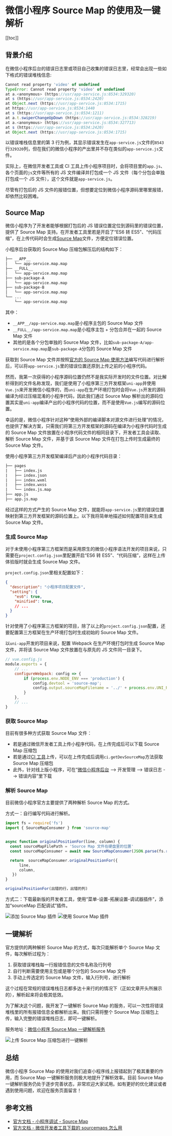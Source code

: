# 微信小程序 Source Map 的使用及一键解析

[[toc]]

## 背景介绍

在微信小程序后台的错误日志里或项目自己收集的错误日志里，经常会出现一些如下格式的错误堆栈信息:

```js
Cannot read property 'video' of undefined
TypeError: Cannot read property 'video' of undefined
at a.<anonymous> (https://usr/app-service.js:8534:329320)
at s (https://usr/app-service.js:8534:2420)
at Object.next (https://usr/app-service.js:8534:1715)
at https://usr/app-service.js:8534:1440
at s (https://usr/app-service.js:8534:1211)
at a.t.swiperChangeUpDown (https://usr/app-service.js:8534:328219)
at a.<anonymous> (https://usr/app-service.js:8534:327713)
at s (https://usr/app-service.js:8534:2420)
at Object.next (https://usr/app-service.js:8534:1715)
```

以错误堆栈信息里的第 3 行为例，其显示错误发生在`app-service.js`文件的`8543`行`329320`列，但在我们的微信小程序的产出里并不存在类似的`app-service.js`文件。

实际上，在微信开发者工具或 CI 工具上传小程序项目时，会将项目里的`app.js`、各个页面的`js`文件等所有的 JS 文件编译并打包成一个 JS 文件（每个分包会单独打包成一个 JS 文件），这个文件就是`app-service.js`。

尽管有打包后的 JS 文件的报错位置，但想要定位到微信小程序源码里哪里报错，却依然比较困难。

## Source Map

微信小程序为了开发者能够根据打包后的 JS 错误位置定位到源码里的错误位置，提供了 Source Map 支持。在开发者工具里若是开启了“ES6 转 ES5”、“代码压缩”，在上传代码时会生成[Source Map](https://developers.weixin.qq.com/miniprogram/dev/devtools/debug.html#source-map)文件，方便定位错误位置。

小程序后台获取的 Source Map 压缩包解压后的结构如下：

```txt
├── __APP__
│   └── app-service.map.map
├── __FULL__
│   └── app-service.map.map
├── sub-package-A
│   └── app-service.map.map
├── sub-package-B
│   └── app-service.map.map
└── ...
    └── app-service.map.map
```

其中：

- `__APP__/app-service.map.map`是小程序主包的 Source Map 文件
- `__FULL__/app-service.map.map`是小程序主包 + 分包合并在一起的 Source Map 文件
- 其他的是各个分包单独的 Source Map 文件，比如`sub-package-A/app-service.map.map`是`sub-package-A`分包的 Source Map 文件

获取到 Source Map 文件并按照[官方的 Source Map 使用方法](https://developers.weixin.qq.com/community/develop/article/doc/0008643aa54ce81d519ad84735b413)编写代码进行解析后，可以将`app-service.js`里的错误位置还原到上传之前的小程序代码。

然而，我第一次获得的小程序源码位置仍然不是我实际开发时的文件位置。对比解析得到的文件名称发现，我们是使用了小程序第三方开发框架`uni-app`并使用`Vue.js`来开发微信小程序的，而`uni-app`在生产环境打包时会将`Vue.js`开发的源码编译为经过压缩混淆的小程序代码，因此我们通过 Source Map 解析出的源码位置其实是`uni-app`编译产出的小程序代码的位置，而不是使用`Vue.js`编写的源码位置。

幸运的是，微信小程序针对这种“使用外部的编译脚本对源文件进行处理”的情况，也提供了解决方案，只需我们将第三方开发框架的源码在编译为小程序代码时生成的 Source Map 文件放置在小程序代码文件的相同目录下，开发者工具会读取、解析 Source Map 文件，并基于该 Source Map 文件在打包上传时生成最终的 Source Map 文件。

使用小程序第三方开发框架编译后产出的小程序代码目录：

```txt
├── pages
|   ├── index.js
|   ├── index.json
|   ├── index.wxml
|   ├── index.wxss
|   └── index.js.map
├── app.js
├── app.js.map
```

经过这样的方式产生的 Source Map 文件，就能将`app-service.js`里的错误位置映射到第三方开发框架的源码位置上。以下我将简单地描述如何配置项目来生成 Source Map 文件。

### 生成 Source Map

对于未使用小程序第三方框架而是采用原生的微信小程序语法开发的项目来说，只需要在`project.config.json`里配置开启“ES6 转 ES5”、“代码压缩”，这样在上传体验版时就会生成 Source Map 文件。

`project.config.json`里相关配置如下：

```json
{
  "description": "小程序项目配置文件",
  "setting": {
    "es6": true,
    "minified": true,
    // ...
  }
}
```

针对使用了小程序第三方框架的项目，除了以上的`project.config.json`配置，还要配置第三方框架在生产环境打包时生成初始的 Source Map 文件。

以`uni-app`开发的项目来说，配置 Webpack 在生产环境打包时生成 Source Map 文件，并将该 Source Map 文件放置在与原先的 JS 文件同一目录下。

```js
// vue.config.js
module.exports = {
    // ...
    configureWebpack: config => {
        if (process.env.NODE_ENV === 'production') {
            config.devtool = 'source-map';
            config.output.sourceMapFilename = '../' + process.env.UNI_PLATFORM + '/[name].js.map'
        }
    },
    // ...
}
```

### 获取 Source Map

目前有很多种方式获取 Source Map 文件：

- 若是通过微信开发者工具上传小程序代码，在上传完成后可以下载 Source Map 压缩包
- 若是通过[CI 工具](https://developers.weixin.qq.com/miniprogram/dev/devtools/ci.html)上传，可以在上传完成后调用`ci.getDevSourceMap`方法获取 Source Map 压缩包
- 此外，针对线上版小程序，可在“[微信小程序后台](https://mp.weixin.qq.com/) --> 开发管理 --> 错误日志 --> 错误内容”里下载

### 解析 Source Map

目前微信小程序官方主要提供了两种解析 Source Map 的方式。

方式一：自行编写代码进行解析。

```js
import fs = require('fs')
import { SourceMapConsumer } from 'source-map'


async function originalPositionFor(line, column) {
  const sourceMapFilePath = 'Source Map 文件在硬盘里的位置'
  const sourceMapConsumer = await new SourceMapConsumer(JSON.parse(fs.readFileSync(sourceMapFilePath, 'utf8')))

  return  sourceMapConsumer.originalPositionFor({
      line,
      column,
   })
}

originalPositionFor(出错的行，出错的列)
```

方式二：下载最新版的开发者工具，使用“菜单-设置-拓展设置-调试器插件”，添加“sourceMap 匹配调试”插件。

![添加 Source Map 插件](./images/add-sourcemap-plugin.png)
![使用 Source Map 插件](./images/use-sourcemap-plugin.png)

## 一键解析

官方提供的两种解析 Source Map 的方式，每次只能解析单个 Source Map 文件，每次解析过程为：

1. 获取错误堆栈每一行报错信息的文件名称及行列号
2. 自行判断需要使用主包或是哪个分包的 Source Map 文件
3. 手动上传选定的 Source Map 文件，输入行列号，进行解析

这个过程在常规的错误堆栈日志都多达十来行的的情况下（正如文章开头所展示的），解析起来将会极其低效。

为了解决这个问题，我开发了一键解析 Source Map 的服务，可以一次性将错误堆栈里的所有报错信息全都解析出来。我们只需将整个 Source Map 压缩包上传，输入完整的错误堆栈日志，即可一键解析。

服务地址：[微信小程序 Source Map 一键解析服务](https://blog.windstone.cc/tools/wechat-mini-program-sourcemap)

![上传 Source Map 压缩包进行一键解析](./images/upload-zip-parse.png)

## 总结

微信小程序 Source Map 的使用对我们追查小程序线上报错起到了极其重要的作用，而 Source Map 一键解析服务则极大地提升了解析效率。目前 Source Map 一键解析服务仍处于逐步完善状态，非常欢迎大家试用。如有更好的优化建议或者遇到使用问题，欢迎在服务页面留言！

## 参考文档

- [官方文档 - 小程序调试 - Source Map](https://developers.weixin.qq.com/miniprogram/dev/devtools/debug.html#Source%20Map)
- [官方文档 - 微信开发者工具下载的 sourcemaps 怎么用](https://developers.weixin.qq.com/community/develop/article/doc/0008643aa54ce81d519ad84735b413)
